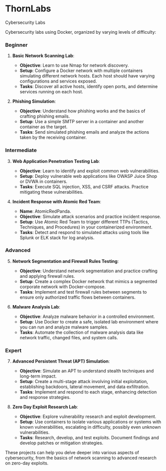 # ThornLabs
Cybersecurity Labs

Cybersecurity labs using Docker, organized by varying levels of difficulty:

### Beginner
1. **Basic Network Scanning Lab**:
   - **Objective**: Learn to use Nmap for network discovery.
   - **Setup**: Configure a Docker network with multiple containers simulating different network hosts. Each host should have varying configurations and services exposed.
   - **Tasks**: Discover all active hosts, identify open ports, and determine services running on each host.

2. **Phishing Simulation**:
   - **Objective**: Understand how phishing works and the basics of crafting phishing emails.
   - **Setup**: Use a simple SMTP server in a container and another container as the target.
   - **Tasks**: Send simulated phishing emails and analyze the actions taken by the receiving container.

### Intermediate
3. **Web Application Penetration Testing Lab**:
   - **Objective**: Learn to identify and exploit common web vulnerabilities.
   - **Setup**: Deploy vulnerable web applications like OWASP Juice Shop or DVWA in containers.
   - **Tasks**: Execute SQL injection, XSS, and CSRF attacks. Practice mitigating these vulnerabilities.

4. **Incident Response with Atomic Red Team**:
   - **Name**: AtomicRedPanda.
   - **Objective**: Simulate attack scenarios and practice incident response.
   - **Setup**: Use Atomic Red Team to trigger different TTPs (Tactics, Techniques, and Procedures) in your containerized environment.
   - **Tasks**: Detect and respond to simulated attacks using tools like Splunk or ELK stack for log analysis.

### Advanced
5. **Network Segmentation and Firewall Rules Testing**:
   - **Objective**: Understand network segmentation and practice crafting and applying firewall rules.
   - **Setup**: Create a complex Docker network that mimics a segmented corporate network with Docker-compose.
   - **Tasks**: Implement and test firewall rules between segments to ensure only authorized traffic flows between containers.

6. **Malware Analysis Lab**:
   - **Objective**: Analyze malware behavior in a controlled environment.
   - **Setup**: Use Docker to create a safe, isolated lab environment where you can run and analyze malware samples.
   - **Tasks**: Automate the collection of malware analysis data like network traffic, changed files, and system calls.

### Expert
7. **Advanced Persistent Threat (APT) Simulation**:
   - **Objective**: Simulate an APT to understand stealth techniques and long-term impact.
   - **Setup**: Create a multi-stage attack involving initial exploitation, establishing backdoors, lateral movement, and data exfiltration.
   - **Tasks**: Implement and respond to each stage, enhancing detection and response strategies.

8. **Zero Day Exploit Research Lab**:
   - **Objective**: Explore vulnerability research and exploit development.
   - **Setup**: Use containers to isolate various applications or systems with known vulnerabilities, escalating in difficulty, possibly even unknown vulnerabilities.
   - **Tasks**: Research, develop, and test exploits. Document findings and develop patches or mitigation strategies.

These projects can help you delve deeper into various aspects of cybersecurity, from the basics of network scanning to advanced research on zero-day exploits.
